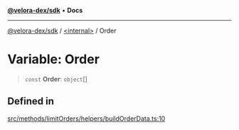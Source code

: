 [**@velora-dex/sdk**](../../README.md) • **Docs**

***

[@velora-dex/sdk](../../globals.md) / [\<internal\>](../README.md) / Order

# Variable: Order

> `const` **Order**: `object`[]

## Defined in

[src/methods/limitOrders/helpers/buildOrderData.ts:10](https://github.com/VeloraDEX/sdk/blob/feat/extend_delta_orders_filtering/src/methods/limitOrders/helpers/buildOrderData.ts#L10)
